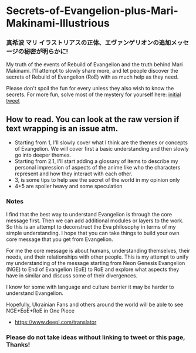 # Secrets-of-Evangelion-plus-Mari-Makinami-Illustrious
### 真希波 マリ イラストリアスの正体、エヴァンゲリオンの追加メッセージの秘密が明らかに!

My truth of the events of Rebuild of Evangelion and the truth behind Mari Makinami.  I'll attempt to slowly share more, and let people discover the secrets of Rebuild of Evangelion (RoE) with as much help as they need.

Please don't spoil the fun for every unless they also wish to know the secrets.
For more fun, solve most of the mystery for yourself here: [initial tweet](https://twitter.com/Supasleepaman/status/1498560837920899074)

## How to read.  You can look at the raw version if text wrapping is an issue atm.
* Starting from 1, I'll slowly cover what I think are the themes or concepts of Evangelion.  We will cover first a basic understanding and then slowly go into deeper themes. 
* Starting from 2.1, I'll start adding a glossary of items to describe my personal impression of aspects of the anime like who the characters represent and how they interact with each other.
* 3, is some tips to help see the secret of the world in my opinion only
* 4+5 are spoiler heavy and some speculation

### Notes
I find that the best way to understand Evangelion is through the core message first.  Then we can add additional modules or layers to the work.  So this is an attempt to deconstruct the Eva philosophy in terms of my simple understanding.  I hope that you can take things to build your own core message that you get from Evangelion.

For me the core message is about humans, understanding themselves, their needs, and their relationships with other people.  This is my attempt to unify my understanding of the message starting from Neon Genesis Evangelion (NGE) to End of Evangelion (EoE) to RoE and explore what aspects they have in similar and discuss some of their divergences.

I know for some with language and culture barrier it may be harder to understand Evangelion.

Hopefully, Ukrainian Fans and others around the world will be able to see NGE+EoE+RoE in One Piece
* https://www.deepl.com/translator

### Please do not take ideas without linking to tweet or this page, Thanks!
